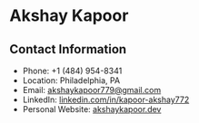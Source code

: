 # Akshay Kapoor

## Contact Information

- Phone: +1 (484) 954-8341
- Location: Philadelphia, PA
- Email: akshaykapoor779@gmail.com
- LinkedIn: [linkedin.com/in/kapoor-akshay772](https://linkedin.com/in/kapoor-akshay772)
- Personal Website: [akshaykapoor.dev](https://akshaykapoor.dev)
